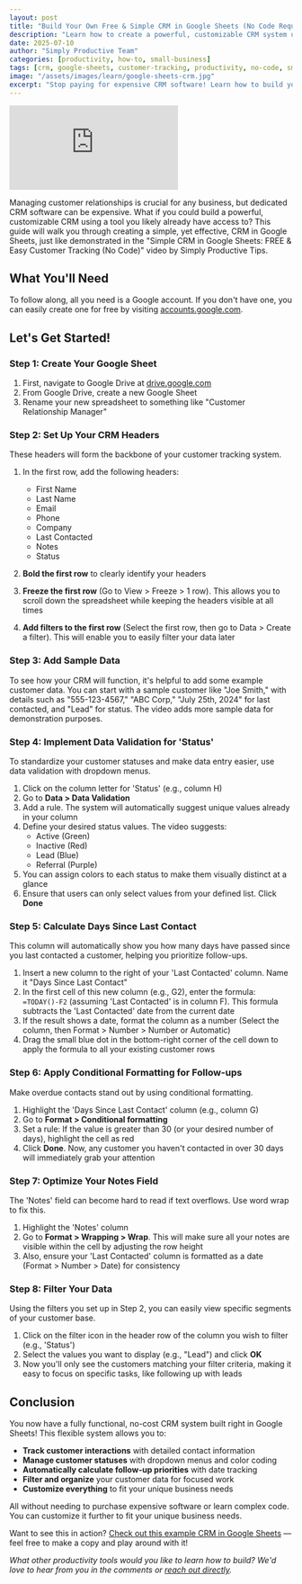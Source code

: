 ```yaml
---
layout: post
title: "Build Your Own Free & Simple CRM in Google Sheets (No Code Required!)"
description: "Learn how to create a powerful, customizable CRM system using Google Sheets - perfect for small businesses looking to track customer relationships without expensive software."
date: 2025-07-10
author: "Simply Productive Team"
categories: [productivity, how-to, small-business]
tags: [crm, google-sheets, customer-tracking, productivity, no-code, small-business]
image: "/assets/images/learn/google-sheets-crm.jpg"
excerpt: "Stop paying for expensive CRM software! Learn how to build your own customer relationship manager in Google Sheets with this step-by-step guide. Track contacts, manage follow-ups, and organize your customer data - all for free."
---
```

<iframe src="https://www.youtube.com/embed/sDllKF5oLsg?si=Y6QD3iAQLotx1hK-" title="YouTube video player" frameborder="0" allow="accelerometer; autoplay; clipboard-write; encrypted-media; gyroscope; picture-in-picture; web-share" referrerpolicy="strict-origin-when-cross-origin" allowfullscreen></iframe>

Managing customer relationships is crucial for any business, but dedicated CRM software can be expensive. What if you could build a powerful, customizable CRM using a tool you likely already have access to? This guide will walk you through creating a simple, yet effective, CRM in Google Sheets, just like demonstrated in the "Simple CRM in Google Sheets: FREE & Easy Customer Tracking (No Code)" video by Simply Productive Tips.

## What You'll Need

To follow along, all you need is a Google account. If you don't have one, you can easily create one for free by visiting [accounts.google.com](https://accounts.google.com).

## Let's Get Started!

### Step 1: Create Your Google Sheet

1. First, navigate to Google Drive at [drive.google.com](https://drive.google.com)
2. From Google Drive, create a new Google Sheet
3. Rename your new spreadsheet to something like "Customer Relationship Manager"

### Step 2: Set Up Your CRM Headers

These headers will form the backbone of your customer tracking system.

1. In the first row, add the following headers:
   - First Name
   - Last Name
   - Email
   - Phone
   - Company
   - Last Contacted
   - Notes
   - Status

2. **Bold the first row** to clearly identify your headers
3. **Freeze the first row** (Go to View > Freeze > 1 row). This allows you to scroll down the spreadsheet while keeping the headers visible at all times
4. **Add filters to the first row** (Select the first row, then go to Data > Create a filter). This will enable you to easily filter your data later

### Step 3: Add Sample Data

To see how your CRM will function, it's helpful to add some example customer data. You can start with a sample customer like "Joe Smith," with details such as "555-123-4567," "ABC Corp," "July 25th, 2024" for last contacted, and "Lead" for status. The video adds more sample data for demonstration purposes.

### Step 4: Implement Data Validation for 'Status'

To standardize your customer statuses and make data entry easier, use data validation with dropdown menus.

1. Click on the column letter for 'Status' (e.g., column H)
2. Go to **Data > Data Validation**
3. Add a rule. The system will automatically suggest unique values already in your column
4. Define your desired status values. The video suggests:
   - Active (Green)
   - Inactive (Red)
   - Lead (Blue)
   - Referral (Purple)
5. You can assign colors to each status to make them visually distinct at a glance
6. Ensure that users can only select values from your defined list. Click **Done**

### Step 5: Calculate Days Since Last Contact

This column will automatically show you how many days have passed since you last contacted a customer, helping you prioritize follow-ups.

1. Insert a new column to the right of your 'Last Contacted' column. Name it "Days Since Last Contact"
2. In the first cell of this new column (e.g., G2), enter the formula: `=TODAY()-F2` (assuming 'Last Contacted' is in column F). This formula subtracts the 'Last Contacted' date from the current date
3. If the result shows a date, format the column as a number (Select the column, then Format > Number > Number or Automatic)
4. Drag the small blue dot in the bottom-right corner of the cell down to apply the formula to all your existing customer rows

### Step 6: Apply Conditional Formatting for Follow-ups

Make overdue contacts stand out by using conditional formatting.

1. Highlight the 'Days Since Last Contact' column (e.g., column G)
2. Go to **Format > Conditional formatting**
3. Set a rule: If the value is greater than 30 (or your desired number of days), highlight the cell as red
4. Click **Done**. Now, any customer you haven't contacted in over 30 days will immediately grab your attention

### Step 7: Optimize Your Notes Field

The 'Notes' field can become hard to read if text overflows. Use word wrap to fix this.

1. Highlight the 'Notes' column
2. Go to **Format > Wrapping > Wrap**. This will make sure all your notes are visible within the cell by adjusting the row height
3. Also, ensure your 'Last Contacted' column is formatted as a date (Format > Number > Date) for consistency

### Step 8: Filter Your Data

Using the filters you set up in Step 2, you can easily view specific segments of your customer base.

1. Click on the filter icon in the header row of the column you wish to filter (e.g., 'Status')
2. Select the values you want to display (e.g., "Lead") and click **OK**
3. Now you'll only see the customers matching your filter criteria, making it easy to focus on specific tasks, like following up with leads

## Conclusion

You now have a fully functional, no-cost CRM system built right in Google Sheets! This flexible system allows you to:

- **Track customer interactions** with detailed contact information
- **Manage customer statuses** with dropdown menus and color coding
- **Automatically calculate follow-up priorities** with date tracking
- **Filter and organize** your customer data for focused work
- **Customize everything** to fit your unique business needs

All without needing to purchase expensive software or learn complex code. You can customize it further to fit your unique business needs.

Want to see this in action? [Check out this example CRM in Google Sheets](https://docs.google.com/spreadsheets/d/1pYn4cdnBfukNw935EgDptqksNcwQl8bdnilWGA0A_z0/edit?usp=sharing) — feel free to make a copy and play around with it!

*What other productivity tools would you like to learn how to build? We'd love to hear from you in the comments or [reach out directly](/contact).* 